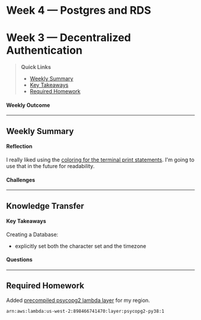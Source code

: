 # Week 4 — Postgres and RDS

# Week 3 — Decentralized Authentication

>__Quick Links__
> - [Weekly Summary](#weekly-summary)
> - [Key Takeaways](#key-takeaways)
> - [Required Homework](#required-homework)

#### Weekly Outcome


---

## Weekly Summary
<!--Summary Journal Entry-->


#### Reflection
<!--Thoughts/Feelings so far.-->
I really liked using the [coloring for the terminal print statements](https://stackoverflow.com/questions/5947742/how-to-change-the-output-color-of-echo-in-linux). I'm going to use that in the future for readability.

#### Challenges
<!-- Challenges you've had this week in completing your tasks. How you might solve them or what you did to solve them. -->



---
## Knowledge Transfer

#### Key Takeaways
<!-- Key takeaways for this week -->
Creating a Database:
- explicitly set both the character set and the timezone


#### Questions
<!-- Questions on the materials or concepts with their answers, if available.-->


---

## Required Homework  

Added [precompiled psycopg2 lambda layer](https://github.com/jetbridge/psycopg2-lambda-layer) for my region.

```
arn:aws:lambda:us-west-2:898466741470:layer:psycopg2-py38:1
```
